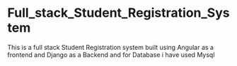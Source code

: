 # Full_stack_Student_Registration_System
This is a full stack Student Registration system built using Angular as a frontend and Django as a Backend and for Database i have used Mysql
